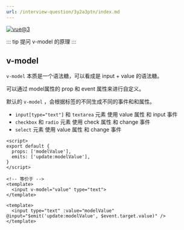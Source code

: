 ```yaml
---
url: /interview-question/3y2a3ptn/index.md
---
```

[![vue@3](https://img.shields.io/badge/vue-%403-brightgreen)](https://staging-cn.vuejs.org/)

::: tip 提问
v-model 的原理
:::

## v-model

`v-model` 本质是一个语法糖，可以看成是 input + value 的语法糖。

可以通过 model属性的 prop 和 event 属性来进行自定义。

默认的 `v-model` ，会根据标签的不同生成不同的事件和和属性。

* `input[type="text"]` 和 `textarea` 元素 使用 value 属性 和 input 事件
* `checkbox` 和 `radio` 元素 使用 check 属性 和 change 事件
* `select` 元素 使用 value 属性 和 change 事件

```vue
<script>
export default {
  props: ['modelValue'],
  emits: ['update:modelValue'],
}
</script>

<!-- 等价于 -->
<template>
  <input v-model="value" type="text">
</template>

<template>
  <input type="text" :value="modelValue" @input="$emit('update:modelValue', $event.target.value)" />
</template>
```
